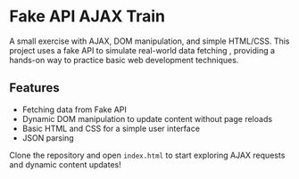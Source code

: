 # Fake API AJAX Train

A small exercise with AJAX, DOM manipulation, and simple HTML/CSS. This project uses a fake API to simulate real-world data fetching , providing a hands-on way to practice basic web development techniques.

## Features

- Fetching data from Fake API
- Dynamic DOM manipulation to update content without page reloads
- Basic HTML and CSS for a simple user interface
- JSON parsing

Clone the repository and open `index.html` to start exploring AJAX requests and dynamic content updates!

